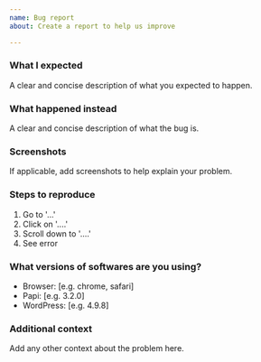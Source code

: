 ```yaml
---
name: Bug report
about: Create a report to help us improve

---
```


### What I expected

A clear and concise description of what you expected to happen.

### What happened instead

A clear and concise description of what the bug is.

### Screenshots
If applicable, add screenshots to help explain your problem.

### Steps to reproduce

1. Go to '...'
2. Click on '....'
3. Scroll down to '....'
4. See error

### What versions of softwares are you using?

- Browser: [e.g. chrome, safari]
- Papi: [e.g. 3.2.0]
- WordPress: [e.g. 4.9.8]

### Additional context
Add any other context about the problem here.
